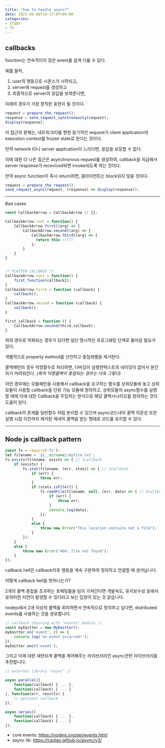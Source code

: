 ```yaml
---
title: "how to handle async?"
date: 2022-04-06T14:17:07+09:00
categories:
- STUDY
- JS
---
```


callbacks
---------

function는 연속적이지 않은 event를 쉽게 다룰 수 있다.

예를 들어,

   1. user의 행동으로 시퀸스가 시작되고,
   2. server에 request를 생성하고
   3. 최종적으로 server의 응답을 보여준다면,

아래의 경우가 가장 정직한 표현이 될 것이다.

```js
request = prepare_the_request();
response = send_request_synchronously(request);
display(response);
```

이 접근의 문제는, 네트워크IO를 향한 동기적인 request가 client application의 execution context를 frozen state로 한다는 것이다.

만약 network IO나 server application이 느리다면, 응답을 보장할 수 없다.


이에 대한 더 나은 접근은 asynchronous request를 생성하여, callback을 지급해서 server response가 receviced되면 invoke되도록 하는 것이다.

만약 async function이 즉시 return하면, 클라이언트는 block되지 않을 것이다.

```js
request = prepare_the_request();
send_request_async(request, (response) => display(response));
```
___

Bad cases

```js
const CallbackArrow = CallbackArrow || {};

CallbackArrow.root = function() {
    CallbackArrow.first((arg) => {
        CallbackArrow.second((arg) => {
            CallbackArrow.third((arg) => {
              return this //(?)
            };
        }
    }
}


/* FLATTEN CALLBACK */
CallbackArrow.root = function() {
    first_function(callback1);
} 
CallbackArrow.first = function (callback) {
    callback();
}
CallbackArrow.second = function (callback) {
    callback();
}

first_callback = function () {
    CallbackArrow.second(third_callback);
}

```

위의 경우로 악화되는 경우가 있다면 일단 명시적인 프로그래밍 단계로 돌아갈 필요가 있다.

개별적으로 property method를 선언하고 중첩레벨을 제거한다.

콜백패턴의 경우 익명함수로 처리하면, 디버깅이 실행컨텍스트의 네이밍이 없어서 분간하기 어려워진다.
*(특히 익명콜백이 중첩되는 경우는 더욱 그렇다)*

이런 경우에는 모듈패턴을 사용해서 callback을 요구하는 함수를 상위모듈에 놓고 상위모듈이 사용할 callback을 단위 기능 모듈에 정의하고, 상위모듈의 async함수를 실행할 때에 이에 대한 Callback을 주입하는 방식으로 해당 콜백시나리오를 정의하는 것이 도움이 된다.

callback의 존재를 일반함수 처럼 분리할 수 있으며 async코드내의 콜백 의존성 또한 실행 시점 이전까지 제거된 제네릭 콜백을 받는 형태로 코드를 유지할 수 있다.

___

Node js callback pattern
------------------------

```js
const fs = require('fs');
let filename = `${__dirname}/myfile.txt`;
fs.exists(filename, exists => { // 1callback
    if (exists) {
        fs.stat(filename, (err, stats) => { // 2callback
            if (err) {
                throw err;
            }
            if (stats.isFile()) {
                fs.readFile(filename, null, (err, data) => { // 3callback
                    if (err) {
                        throw err;
                    }
                    console.log(data);
                });
            }
            else {
                throw new Error("This location contains not a file");
            }
        });
    }
    else {
        throw new Error("404: file not found");
    }
});
```

callback hell은 callback이후 행동을 계속 구분하여 정의하고 연결할 때 생겨납니다.

어떻게 callback hell을 벗어나는가?

2개의 콜백 중첩을 초과하는 포메팅룰을 팀이 가져간다면 개발속도, 유지보수성 등에서 유의미한 지연이 발생할 수 있다라고 보는 입장이 있는 것 같습니다.

nodejs에서 2개 이상의 콜백을 회피하면서 연속적으로 정의하고 싶다면, distributed events를 사용하는 것을 권유합니다.

```js
// callback chaining with "events" module //
const myEmitter = new MyEmitter();
myEmitter.on('event', () => {
    console.log('an event occurred!');
});
myEmitter.emit('event');
```

그리고 이에 대한 세련되게 콜백을 제어해주는 라이브러리인 async관련 라이브러리를 추천합니다.

```js
// external library "async" //

async.parallel([
    function(callback) { ... },
    function(callback) { ... }
], function(err, results) {
    // optional callback
});

async.series([
    function(callback) { ... },
    function(callback) { ... }
]);
```

- core events: https://nodejs.org/api/events.html
- async lib: https://caolan.github.io/async/v3/

